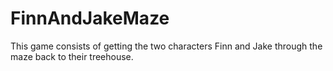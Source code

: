 # FinnAndJakeMaze
This game consists of getting the two characters Finn and Jake through the maze back to their treehouse.
